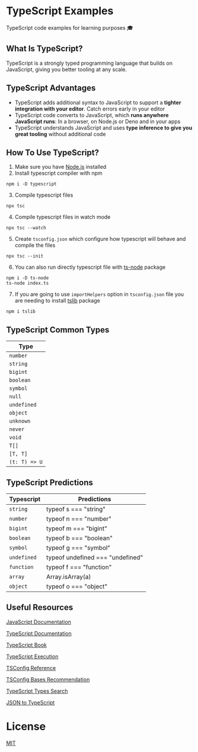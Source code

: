 # TypeScript Examples

TypeScript code examples for learning purposes 🎓

## What Is TypeScript?

TypeScript is a strongly typed programming language that builds on JavaScript, giving you better tooling at any scale.

## TypeScript Advantages

- TypeScript adds additional syntax to JavaScript to support a **tighter integration with your editor**. Catch errors early in your editor
- TypeScript code converts to JavaScript, which **runs anywhere JavaScript runs**: In a browser, on Node.js or Deno and in your apps
- TypeScript understands JavaScript and uses **type inference to give you great tooling** without additional code 

## How To Use TypeScript?

1. Make sure you have [Node.js](https://nodejs.org/en/) installed
2. Install typescript compiler with npm
```shell
npm i -D typescript
```
3. Compile typescript files
```shell
npx tsc
```
4. Compile typescript files in watch mode
```shell
npx tsc --watch
```
5. Create `tsconfig.json` which configure how typescript will behave and compile the files
```shell
npx tsc --init
```
6. You can also run directly typescript file with [ts-node](https://github.com/TypeStrong/ts-node) package
```shell
npm i -D ts-node
ts-node index.ts
```
7. If you are going to use `importHelpers` option in `tsconfig.json` file you are needing to install [tslib](https://github.com/Microsoft/tslib) package
```shell
npm i tslib
```

## TypeScript Common Types

| Type             |
|------------------|
| `number`         |
| `string`         |
| `bigint`         |
| `boolean`        | 
| `symbol`         |
| `null`           |
| `undefined`      | 
| `object`         |
| `unknown`        | 
| `never`          |
| `void`           | 
| `T[]`            | 
| `[T, T]`         | 
| `(t: T) => U`    |                                               

## TypeScript Predictions

| Typescript  | Predictions                      |
|-------------|----------------------------------|
| `string`    | typeof s === "string"            |
| `number`    | typeof n === "number"            |
| `bigint`    | typeof m === "bigint"            |
| `boolean`   | typeof b === "boolean"           |
| `symbol`    | typeof g === "symbol"            |
| `undefined` | typeof undefined === "undefined" |
| `function`  | typeof f === "function"          |
| `array`     | Array.isArray(a)                 |
| `object`    | typeof o === "object"            |

## Useful Resources

[JavaScript Documentation](https://developer.mozilla.org/en-US/docs/Web/JavaScript)

[TypeScript Documentation](https://www.typescriptlang.org/docs)

[TypeScript Book](https://basarat.gitbook.io/typescript)

[TypeScript Execution](https://typestrong.org/ts-node)

[TSConfig Reference](https://www.typescriptlang.org/tsconfig)

[TSConfig Bases Recommendation](https://github.com/tsconfig/bases)

[TypeScript Types Search](https://www.typescriptlang.org/dt/search?search=)

[JSON to TypeScript](https://transform.tools/json-to-typescript)

# License

[MIT](LICENSE)
